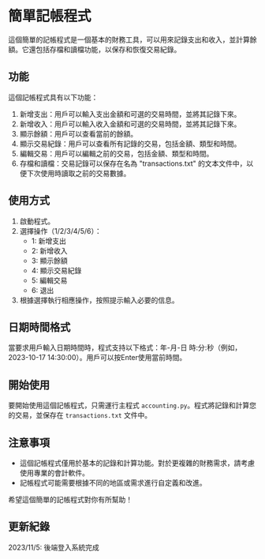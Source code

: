 # 簡單記帳程式

這個簡單的記帳程式是一個基本的財務工具，可以用來記錄支出和收入，並計算餘額。它還包括存檔和讀檔功能，以保存和恢復交易紀錄。

## 功能

這個記帳程式具有以下功能：

1. 新增支出：用戶可以輸入支出金額和可選的交易時間，並將其記錄下來。
2. 新增收入：用戶可以輸入收入金額和可選的交易時間，並將其記錄下來。
3. 顯示餘額：用戶可以查看當前的餘額。
4. 顯示交易紀錄：用戶可以查看所有記錄的交易，包括金額、類型和時間。
5. 編輯交易：用戶可以編輯之前的交易，包括金額、類型和時間。
6. 存檔和讀檔：交易記錄可以保存在名為 "transactions.txt" 的文本文件中，以便下次使用時讀取之前的交易數據。

## 使用方式

1. 啟動程式。
2. 選擇操作（1/2/3/4/5/6）：
   - 1: 新增支出
   - 2: 新增收入
   - 3: 顯示餘額
   - 4: 顯示交易紀錄
   - 5: 編輯交易
   - 6: 退出
3. 根據選擇執行相應操作，按照提示輸入必要的信息。

## 日期時間格式

當要求用戶輸入日期時間時，程式支持以下格式：年-月-日 時:分:秒（例如，2023-10-17 14:30:00）。用戶可以按Enter使用當前時間。

## 開始使用

要開始使用這個記帳程式，只需運行主程式 `accounting.py`。程式將記錄和計算您的交易，並保存在 `transactions.txt` 文件中。

## 注意事項

- 這個記帳程式僅用於基本的記錄和計算功能。對於更複雜的財務需求，請考慮使用專業的會計軟件。
- 記帳程式可能需要根據不同的地區或需求進行自定義和改進。

希望這個簡單的記帳程式對你有所幫助！

## 更新紀錄
2023/11/5: 後端登入系統完成
